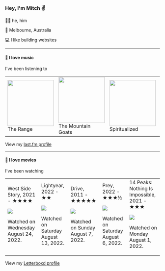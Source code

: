 <article><h3>Hey, I&#x27;m Mitch ✌️</h3><section><p>🙆‍♂️ he, him</p><p>📍 Melbourne, Australia</p><p>💻 I like building websites</p></section><hr/><section><h4>💽 I love music</h4><p>I&#x27;ve been listening to</p><table><tbody><td><img src="https://lastfm.freetls.fastly.net/i/u/174s/e3c4c93c41af4459c49f6cadc9408e40.png" height="150px" alt="" role="presentation"/><br/>The Range</td><td><img src="https://lastfm.freetls.fastly.net/i/u/174s/153955c4d6e20fd1ed6b45738676be42.png" height="150px" alt="" role="presentation"/><br/>The Mountain Goats</td><td><img src="https://lastfm.freetls.fastly.net/i/u/174s/99a8382a6c0e488da0a870643629296c.png" height="150px" alt="" role="presentation"/><br/>Spiritualized</td><td><img src="https://lastfm.freetls.fastly.net/i/u/174s/91a4ba354ee6db609b68222e7149a32e.png" height="150px" alt="" role="presentation"/><br/>Beck</td><td><img src="https://lastfm.freetls.fastly.net/i/u/174s/10de6f4ea0f640a9af8cff489b1d131e.png" height="150px" alt="" role="presentation"/><br/>Hot Chip</td></tbody></table><span>View my <a href="https://www.last.fm/user/mylsb">last.fm profile</a></span></section><hr/><section><h4>📼 I love movies</h4><p>I&#x27;ve been watching</p><table><tbody><td>West Side Story, 2021 - ★★★★<br/><span> <p><img src="https://a.ltrbxd.com/resized/sm/upload/yd/j5/tz/up/xW3t04p24jH7aQyq1J63ApAP9gG-0-600-0-900-crop.jpg?v=a25d5f6f88"/></p> <p>Watched on Wednesday August 24, 2022.</p> </span></td><td>Lightyear, 2022 - ★★<br/><span> <p><img src="https://a.ltrbxd.com/resized/film-poster/6/4/1/5/7/4/641574-lightyear-0-600-0-900-crop.jpg?v=e6f722b008"/></p> <p>Watched on Saturday August 13, 2022.</p> </span></td><td>Drive, 2011 - ★★★★★<br/><span> <p><img src="https://a.ltrbxd.com/resized/sm/upload/6d/6l/r3/e9/nu7XIa67cXc2t7frXCE5voXUJcN.jpg-0-600-0-900-crop.jpg?v=58a476ae28"/></p> <p>Watched on Sunday August 7, 2022.</p> </span></td><td>Prey, 2022 - ★★★½<br/><span> <p><img src="https://a.ltrbxd.com/resized/film-poster/6/8/6/3/8/9/686389-prey-0-600-0-900-crop.jpg?v=f9f0c6bb6e"/></p> <p>Watched on Saturday August 6, 2022.</p> </span></td><td>14 Peaks: Nothing Is Impossible, 2021 - ★★★<br/><span> <p><img src="https://a.ltrbxd.com/resized/film-poster/8/0/1/5/5/2/801552-14-peaks-nothing-is-impossible-0-600-0-900-crop.jpg?v=77e9064b29"/></p> <p>Watched on Monday August 1, 2022.</p> </span></td></tbody></table><span>View my <a href="https://letterboxd.com/myslab/">Letterboxd profile</a></span></section></article>